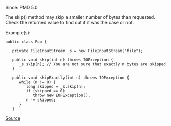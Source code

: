 Since: PMD 5.0

The skip() method may skip a smaller number of bytes than requested. Check the returned value to find out if it was the case or not.

Example(s):
```
public class Foo {

   private FileInputStream _s = new FileInputStream("file");

   public void skip(int n) throws IOException {
      _s.skip(n); // You are not sure that exactly n bytes are skipped
   }

   public void skipExactly(int n) throws IOException {
      while (n != 0) {
         long skipped = _s.skip(n);
         if (skipped == 0)
            throw new EOFException();
         n -= skipped;
      }
   }
```

[Source](https://pmd.github.io/pmd-5.6.1/pmd-java/rules/java/basic.html#CheckSkipResult)
